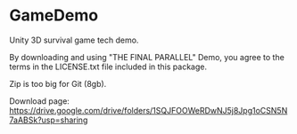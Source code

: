 # GameDemo
Unity 3D survival game tech demo.

By downloading and using "THE FINAL PARALLEL" Demo, you agree to the terms in the LICENSE.txt file included in this package.

Zip is too big for Git (8gb).

Download page: https://drive.google.com/drive/folders/1SQJFOOWeRDwNJ5j8Jpg1oCSN5N7aABSk?usp=sharing

